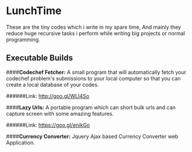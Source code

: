 # LunchTime
These are the tiny codes which i write in my spare time, And mainly they reduce huge recursive tasks i perform while writing big projects or normal programming. 

## Executable Builds
####**Codechef Fetcher:**
A small program that will automatically fetch your codechef problem's submissions to your local computer so that you can create a local database of your codes.

######Link: http://goo.gl/WLI4So

####**Lazy Urls:**
A portable program which can short bulk urls and can capture screen with some amazing features.

######Link: https://goo.gl/enikGo

####**Currency Converter:**
Jquery Ajax based Currency Converter web Application.
